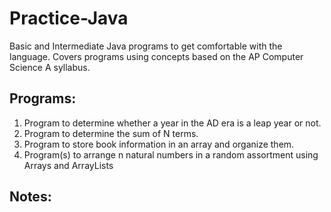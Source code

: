 # Practice-Java
Basic and Intermediate Java programs to get comfortable with the language. Covers programs using concepts based on the AP Computer Science A syllabus.

## Programs:
1. Program to determine whether a year in the AD era is a leap year or not.
2. Program to determine the sum of N terms.
3. Program to store book information in an array and organize them.
4. Program(s) to arrange n natural numbers in a random assortment using Arrays and ArrayLists

## Notes:

